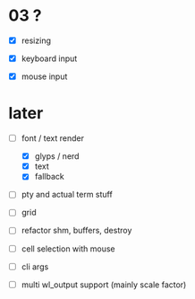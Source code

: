 
# 03 ?
- [x] resizing
- [x] keyboard input
- [x] mouse input


# later

- [ ] font / text render
    - [x] glyps / nerd
    - [x] text
    - [x] fallback
- [ ] pty and actual term stuff
- [ ] grid

- [ ] refactor shm, buffers, destroy
- [ ] cell selection with mouse
- [ ] cli args

- [ ] multi wl_output support (mainly scale factor)
